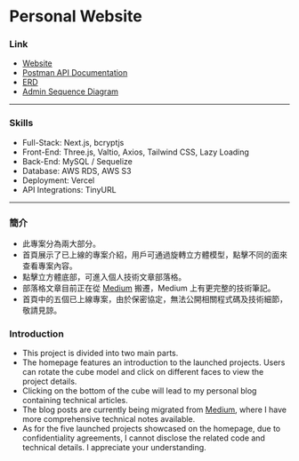 # Personal Website

### Link

- [Website](https://personal-website-iota-peach.vercel.app/)
- [Postman API Documentation](https://documenter.getpostman.com/view/20538602/2sAXjKasCg#aec2b455-11ee-4aec-8d68-2cc80f0c850e)
- [ERD](https://hackmd.io/@jamielolo/HkMc4Een0)
- [Admin Sequence Diagram](https://hackmd.io/@jamielolo/Hy6B_56NR)

---

### Skills

- Full-Stack: Next.js, bcryptjs
- Front-End: Three.js, Valtio, Axios, Tailwind CSS, Lazy Loading
- Back-End: MySQL / Sequelize
- Database: AWS RDS, AWS S3
- Deployment: Vercel
- API Integrations: TinyURL

---

### 簡介

- 此專案分為兩大部分。
- 首頁展示了已上線的專案介紹，用戶可通過旋轉立方體模型，點擊不同的面來查看專案內容。
- 點擊立方體底部，可進入個人技術文章部落格。
- 部落格文章目前正在從 [Medium](https://medium.com/@jamielolo) 搬遷，Medium 上有更完整的技術筆記。
- 首頁中的五個已上線專案，由於保密協定，無法公開相關程式碼及技術細節，敬請見諒。

### Introduction

- This project is divided into two main parts.
- The homepage features an introduction to the launched projects. Users can rotate the cube model and click on different faces to view the project details.
- Clicking on the bottom of the cube will lead to my personal blog containing technical articles.
- The blog posts are currently being migrated from [Medium](https://medium.com/@jamielolo), where I have more comprehensive technical notes available.
- As for the five launched projects showcased on the homepage, due to confidentiality agreements, I cannot disclose the related code and technical details. I appreciate your understanding.
